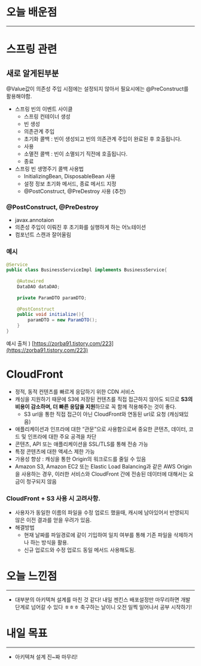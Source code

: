 # 오늘 배운점

---

# 스프링 관련

## 새로 알게된부분

@Value값이 의존성 주입 시점에는 설정되지 않아서 필요시에는 @PreConstruct를 활용해야함.

- 스프링 빈의 이벤트 사이클
    - 스프링 컨테이너 생성
    - 빈 생성
    - 의존관계 주입
    - 초기화 콜백 : 빈이 생성되고 빈의 의존관계 주입이 완료된 후 호출됩니다.
    - 사용
    - 소멸전 콜백 : 빈이 소멸되기 직전에 호출됩니다.
    - 종료
- 스프링 빈 생명주기 콜백 사용법
    - InitializingBean, DisposableBean 사용
    - 설정 정보 초기화 메서드, 종료 메서드 지정
    - @PostConstruct, @PreDestroy 사용 (추천)
    

### @PostConstruct, @PreDestroy

- javax.annotaion
- 의존성 주입이 이뤄진 후 초기화를 실행하게 하는 어노테이션
- 컴포넌트 스캔과 잘어울림

### 예시

```java
@Service
public class BusinessServiceImpl implements BusinessService{
 
    @Autowired
    DataDAO dataDAO;
 
    private ParamDTO paramDTO;
 
    @PostConstruct
    public void initialize(){
        paramDTO = new ParamDTO();
    }
}
```

예시 출처 ) [https://zorba91.tistory.com/223](https://zorba91.tistory.com/223)

# CloudFront

- 정적, 동적 컨텐츠를 빠르게 응답하기 위한 CDN 서비스
- 캐싱을 지원하기 때문에 S3에 저장된 컨텐츠를 직접 접근하지 않아도 되므로 **S3의 비용이 감소하며, 더 빠른 응답을 지원**하므로 꼭 함께 적용해주는 것이 좋다.
    - S3 url을 통한 직접 접근이 아닌 CloudFront와 연동된 url로 요청 (캐싱돼있음)
- 애플리케이션과 인프라에 대한 “관문”으로 사용함으로써 중요한 콘텐츠, 데이터, 코드 및 인프라에 대한 주요 공격을 차단
- 콘텐츠, API 또는 애플리케이션을 SSL/TLS를 통해 전송 가능
- 특정 콘텐츠에 대한 액세스 제한 가능
- 가용성 향상 : 캐싱을 통한 Origin의 워크로드를 줄일 수 있음
- Amazon S3, Amazon EC2 또는 Elastic Load Balancing과 같은 AWS Origin을 사용하는 경우, 이러한 서비스와 CloudFront 간에 전송된 데이터에 대해서는 요금이 청구되지 않음

### CloudFront + S3 사용 시 고려사항.

- 사용자가 동일한 이름의 파일을 수정 업로드 했을때, 캐시에 남아있어서 반영되지 않은 이전 결과를 얻을 우려가 있음.
- 해결방법
    - 현재 날짜를 파일경로에 같이 기입하여 일치 여부를 통해 기존 파일을 삭제하거나 하는 방식을 활용.
    - 신규 업로드와 수정 업로드 동일 메서드 사용해도됨.

# 오늘 느낀점

---

- 대부분의 아키텍쳐 설계를 마친 것 같다! 내일 젠킨스 배포설정만 마무리하면 개발 단계로 넘어갈 수 있다 ㅎㅎㅎ 축구하는 날이니 오전 일찍 일어나서 공부 시작하기!

# 내일 목표

---

- 아키텍쳐 설계 진~짜 마무리!